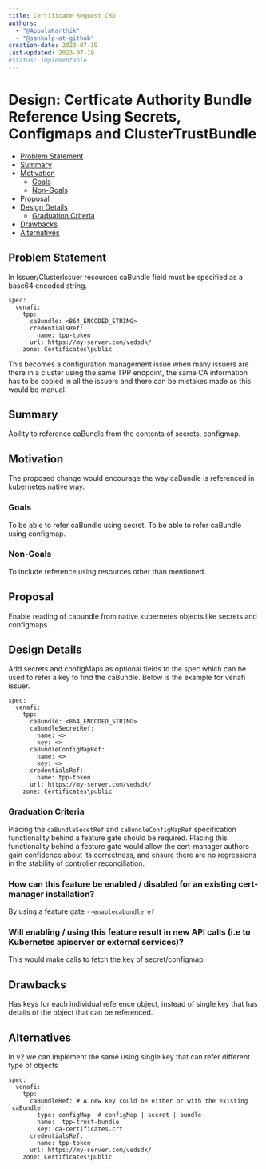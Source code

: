 ```yaml
---
title: Certificate Request CRD
authors:
  - "@AppalaKarthik"
  - "@sankalp-at-github"
creation-date: 2023-07-19
last-updated: 2023-07-19
#status: implementable
---
```


# Design: Certficate Authority Bundle Reference Using Secrets, Configmaps and ClusterTrustBundle


<!-- toc -->
- [Problem Statement](#problem-statement)
- [Summary](#summary)
- [Motivation](#motivation)
  - [Goals](#goals)
  - [Non-Goals](#non-goals)
- [Proposal](#proposal)
- [Design Details](#design-details)
  - [Graduation Criteria](#graduation-criteria)
- [Drawbacks](#drawbacks)
- [Alternatives](#alternatives)
<!-- /toc -->

## Problem Statement

In Issuer/ClusterIssuer resources caBundle field must be specified as a base64 encoded string.

```
spec:
  venafi:
    tpp:
      caBundle: <B64_ENCODED_STRING>
      credentialsRef:
        name: tpp-token
      url: https://my-server.com/vedsdk/
    zone: Certificates\public
```

This becomes a configuration management issue when many issuers are there in a cluster using the same TPP endpoint, the same CA information has to be copied in all the issuers and there can be mistakes made as this would be manual.

## Summary

Ability to reference caBundle from the contents of secrets, configmap.

## Motivation
The proposed change would encourage the way caBundle is referenced in kubernetes native way.

### Goals

To be able to refer caBundle using secret.
To be able to refer caBundle using configmap.

### Non-Goals

To include reference using resources other than mentioned.

## Proposal

Enable reading of cabundle from native kubernetes objects like secrets and configmaps.

## Design Details

Add secrets and configMaps as optional fields to the spec which can be used to refer a key to find the caBundle. Below is the example for venafi issuer.

```
spec:
  venafi:
    tpp:
      caBundle: <B64_ENCODED_STRING>
      caBundleSecretRef:
        name: <>
        key: <>
      caBundleConfigMapRef:
        name: <>
        key: <>
      credentialsRef:
        name: tpp-token
      url: https://my-server.com/vedsdk/
    zone: Certificates\public
```


### Graduation Criteria

Placing the `caBundleSecetRef` and `caBundleConfigMapRef` specification functionality behind a feature gate should be required.
Placing this functionality behind a feature gate would allow the cert-manager
authors gain confidence about its correctness, and ensure there are no
regressions in the stability of controller reconciliation.

### How can this feature be enabled / disabled for an existing cert-manager installation?

By using a feature gate `--enablecabundleref`

### Will enabling / using this feature result in new API calls (i.e to Kubernetes apiserver or external services)?

This would make calls to fetch the key of secret/configmap. 

## Drawbacks

Has keys for each individual reference object, instead of single key that has details of the object that can be referenced.

## Alternatives

In v2 we can implement the same using single key that can refer different type of objects
```
spec:
  venafi:
    tpp:
      caBundleRef: # A new key could be either or with the existing `caBundle`
        type: configMap  # configMap | secret | bundle
        name:  tpp-trust-bundle
        key: ca-certificates.crt
      credentialsRef:
        name: tpp-token
      url: https://my-server.com/vedsdk/
    zone: Certificates\public
```
